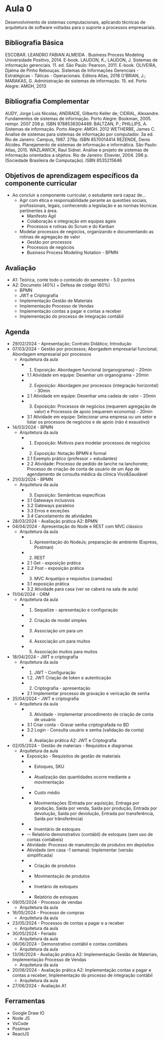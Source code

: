 # Aula 0

Desenvolvimento de sistemas computacionais, aplicando técnicas de arquitetura de software voltadas para o suporte a processos empresariais.

## Bibliografia Básica

ESCOBAR. LEANDRO FABIAN ALMEIDA . Business Process Modeling Universidade Positivo, 2014. E-book. 
LAUDON, K.; LAUDON, J. Sistemas de informação gerenciais. 11. ed.  São Paulo: Pearson, 2011. E-book.
OLIVEIRA, Djalma de Pinho Rebouças. Sistemas de Informações Gerenciais - Estratégicas - Táticas - Operacionais. Editora Atlas, 2018
O’BRIAN, J.; MARAKAS, G. Administração de sistemas de informação. 15. ed. Porto Alegre: AMGH, 2013

## Bibliografia Complementar

AUDY, Jorge Luis Nicolas; ANDRADE, Gilberto Keller de; CIDRAL, Alexandre. Fundamentos de sistemas de informação. Porto Alegre: Bookman, 2005. reimpr. 2007 208 p. ISBN 9788536304489.
BALTZAN, P.; PHILLIPS, A. Sistemas de informação. Porto Alegre: AMGH. 2012
WETHERBE, James C. Analise de sistemas para sistemas de informação por computador. 3a ed. Rio de Janeiro: Campus, 1987. 279p. ISBN 8570014414
REZENDE, Denis Alcides.  Planejamento de sistemas de informação e informática. São Paulo: Atlas, 2015.
WAZLAWICK, Raul Sidnei. Análise e projeto de sistemas de informação orientados a objetos. Rio de Janeiro: Elsevier, 2004. 298 p. (Sociedade Brasileira de Computação). ISBN 8535215646


## Objetivos de aprendizagem específicos da componente curricular

* Ao concluir a componente curricular, o estudante será capaz de...
    * Agir com ética e responsabilidade perante as questões sociais, profissionais, legais, conhecendo a legislação e as normas técnicas pertinentes à área.
        * Manifesto Ágil
        * Colaboração e integração em equipes ágeis
        * Processos e rotinas do Scrum e do Kanban
    * Modelar processos de negócios, organizando e documentando as rotinas de agregação de valor
        * Gestão por processos
        * Processos de negócios
        * Business Process Modeling Notation - BPMN


## Avaliação

* A1: Teórica, conte todo o conteúdo do semestre - 5.0 pontos
* A2: Documeto (40%) + Defesa de código (60%)
    * BPMN
    * JWT e Criptografia
    * Implementação Gestão de Materiais
    * Implementação Processo de Vendas
    * Implementação contas a pagar e contas a receber
    * Implementação do processo de integração contábil

## Agenda

* 29/02/2024 - Apresentação; Contrato Didático; Introdução
* 07/03/2024 - Gestão por processos; Aborgadem empresarial funcional; Abordagem empresarial por processos
    * Arquitetura da aula
        * 1. Exposição: Abordagem funcional (organogramas) - 20min
        * 1.1 Atividade  em equipe: Desenhar um organograma - 20min
        * 2. Exposição: Abordagem por processos (integração horizontal) - 30min
        * 2.1 Atividade  em equipe: Desenhar uma cadeia de valor - 20min
        * 3. Exposição: Processos de negócios (requerem agregação de valor) e Processos de apoio (requerem economia) - 20min
        * 3.1 Atividade  em equipe: Selecionar uma empresa ou um setor e listar os processos de negócios e de apoio (não é exaustivo)
* 14/03/2024 - BPMN
    * Arquitetura da aula
        * 1. Exposição: Motivos para modelar processos de negócios
        * 2. Exposição: Notação BPMN é formal
        * 2.1 Exemplo prático (professor + estudantes)
        * 2.2 Atividade: Processo de pedido de lanche na lanchonete; Processo de criação de conta de usuário de um App de agendamento de consulta médica da clínica Vivo&Saudável
* 21/03/2024 - BPMN
    * Arquitetura da aula
        * 3. Exposição: Semânticas específicas
        * 3.1 Gateways inclusivos
        * 3.2 Gateways paralelos
        * 3.3 Erros e exceções
        * 3.4 Cancelamento de atividades  
* 28/03/2024 - Avaliação prática A2: BPMN
* 04/04/2024 - Apresentação do Node e REST com MVC clássico
    * Arquitetura da aula
        * 1. Apresentação do NodeJs; preparação de ambiente (Express, Postman)
        * 2. REST
        * 2.1 Get - exposição prática
        * 2.2 Post - exposição prática
        * 3. MVC Arquetipo e requisitos (camadas)
        * 3.1 exposição prática
        * 3.2 Atividade para casa (ver se caberá na sala de aula)
* 11/04/2024 - ORM
    * Arquitetura da aula
        * 1. Sequelize - apresentação e configuração
        * 2. Criação de model simples
        * 3. Associação um para um
        * 4. Associação um para muitos
        * 5. Associação muitos para muitos
* 18/04/2024 - JWT e criptografia
    * Arquitetura da aula
        * 1. JWT - Configuração
        * 1.2. JWT Criação de token e autenticação
        * 2. Criptografia - apresentação
        * 2.1 Implementar processo de gravação e vericação de senha
* 25/04/2024 - JWT e criptografia
    * Arquitetura da aula
        * 3. Atividade - implementar procedimento de criação de conta de usuário
        * 3.1 Criar conta - Gravar senha criptografada no BD
        * 3.2 Login - Consulta usuário e senha (validação da conta)
        * 4. Avaliação prática A2: JWT e Criptografia
* 02/05/2024 - Gestão de materiais - Requisitos e diagramas
    * Arquitetura da aula
        * Exposição - Requisitos de gestão de materiais
        * - Estoques, SKU
        * - Atualização das quantidades ocorre mediante a movimentação
        * - Custo médio
        * - Movimentações (Entrada por aquisição, Entraga por produção, Saída por venda, Saída por produção, Entrada por devolução, Saída por devolução, Entrada por transferência, Saída por trânsferência)
        * - Inventário de estoques
        * -- Relatório demonstrativo (contábil) de estoques (sem uso de contas contábeis)
        * Atividade: Processo de manutenção de produtos em depósitos
        * Atividade (em casa -1 semana): Implementar (versão simplificada)
        * - Criação de produtos
        * - Movimentação de produtos
        * - Invetário de estoques
        * - Relatório de estoques
* 09/05/2024 - Processo de vendas
    * Arquitetura da aula
* 16/05/2024 - Processo de compras
    * Arquitetura da aula
* 23/05/2024 - Processos de contas a pagar e a receber
    * Arquitetura da aula
* 30/05/2024 - Feriado
    * Arquitetura da aula
* 06/06/2024 - Demonstrativo contábil e contas contábeis
    * Arquitetura da aula
* 13/06/2024 - Avaliação prática A2: Implementação Gestão de Materiais, Implementação Processo de Vendas
    * Arquitetura da aula
* 20/06/2024 - Avaliação prática A2: Implementação contas a pagar e contas a receber, Implementação do processo de integração contábil
    * Arquitetura da aula
* 27/06/2024 - Avaliação A1

## Ferramentas

* Google Draw IO
* Node JS
* VsCode
* Postman
* ReactJS

